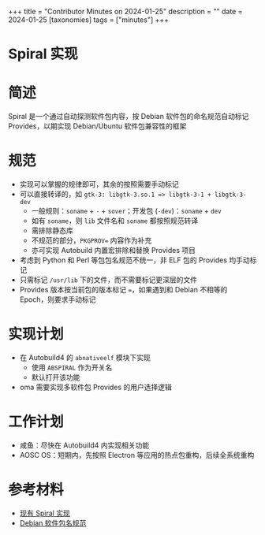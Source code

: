 +++
title = "Contributor Minutes on 2024-01-25"
description = ""
date = 2024-01-25
[taxonomies]
tags = ["minutes"]
+++

Spiral 实现
===

简述
===

Spiral 是一个通过自动探测软件包内容，按 Debian 软件包的命名规范自动标记 Provides，以期实现 Debian/Ubuntu 软件包兼容性的框架

规范
===

- 实现可以掌握的规律即可，其余的按照需要手动标记
- 可以直接转译的，如 `gtk-3: libgtk-3.so.1 => libgtk-3-1 + libgtk-3-dev`
    - 一般规则：`soname` + `-` + `sover`；开发包 (`-dev`)：`soname` + `dev`
    - 如有 `soname`，则 `lib` 文件名和 `soname` 都按照规范转译
    - 需排除静态库
    - 不规范的部分，`PKGPROV=` 内容作为补充
    - 亦可实现 Autobuild 内置宏排除和替换 Provides 项目
- 考虑到 Python 和 Perl 等包包名规范不统一，非 ELF 包的 Provides 均手动标记
- 只需标记 `/usr/lib` 下的文件，而不需要标记更深层的文件
- Provides 版本按当前包的版本标记 `=`，如果遇到和 Debian 不相等的 Epoch，则要求手动标记

实现计划
===

- 在 Autobuild4 的 `abnativeelf` 模块下实现
    - 使用 `ABSPIRAL` 作为开关名
    - 默认打开该功能
- oma 需要实现多软件包 Provides 的用户选择逻辑

工作计划
===

- 咸鱼：尽快在 Autobuild4 内实现相关功能
- AOSC OS：短期内，先按照 Electron 等应用的热点包重构，后续全系统重构

参考材料
===

- [现有 Spiral 实现](https://github.com/spiral-repo/spiral-rs/blob/master/spiral/src/translate.rs)
- [Debian 软件包名规范](https://www.debian.org/doc/debian-policy/ch-controlfields.html)
